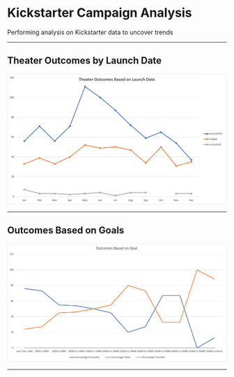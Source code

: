 # Kickstarter Campaign Analysis
Performing analysis on Kickstarter data to uncover trends

---

## Theater Outcomes by Launch Date

![Theater_Outcomes_vs_Launch.png](./resources/Theater_Outcomes_vs_Launch.png)

---

## Outcomes Based on Goals

![Outcomes_vs_Goals.png](./resources/Outcomes_vs_Goals.png)

---
